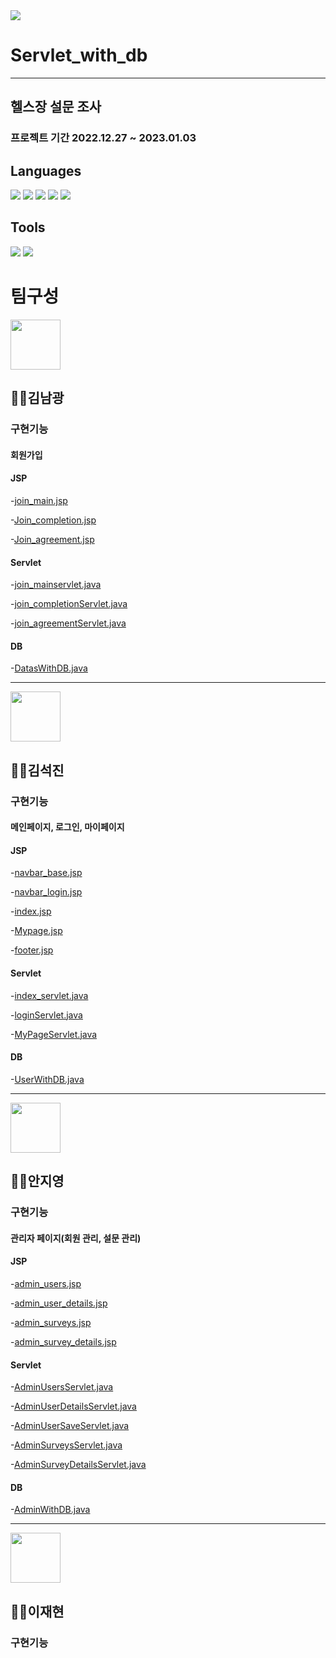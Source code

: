 <img src="https://capsule-render.vercel.app/api?type=waving&color=auto&height=200&section=header&text=Holy_Moly&fontSize=70" />

# Servlet_with_db

<hr>

## 헬스장 설문 조사

### 프로젝트 기간 2022.12.27 ~ 2023.01.03

## Languages

<img src="https://img.shields.io/badge/Java-007396?style=flat&logo=Conda-Forge&logoColor=white" />

<img src="https://img.shields.io/badge/MySQL-4479A1?style=flat&logo=MySQL&logoColor=white" />

<img src="https://img.shields.io/badge/Bootstrap-831083?style=flat&logo=Conda-Forge&logoColor=white"/>

<img src="https://img.shields.io/badge/CSS-EA4335?style=flat&logo=MySQL&logoColor=white" />

<img src="https://img.shields.io/badge/HTML-EA8947?style=flat&logo=MySQL&logoColor=white" />

## Tools

<img src="https://img.shields.io/badge/Visual%20Studio%20Code-007ACC?style=flat&logo=VisualStudioCode&logoColor=white" />

<img src="https://img.shields.io/badge/My%20SQL%20Workbench-188038?style=flat&logo=MySQL&logoColor=white" />

# 팀구성

<img src="https://avatars.githubusercontent.com/u/111833622?v=4" width="80">

## 🙋‍♂️김남광

### 구현기능

#### 회원가입

#### JSP

-[join_main.jsp](https://github.com/KimNamKwang/servlet_with_db/blob/master/src/main/resources/META-INF/resources/Join_main.jsp)

-[Join_completion.jsp](https://github.com/KimNamKwang/servlet_with_db/blob/master/src/main/resources/META-INF/resources/Join_completion.jsp)

-[Join_agreement.jsp](https://github.com/KimNamKwang/servlet_with_db/blob/master/src/main/resources/META-INF/resources/Join_agreement.jsp)

#### Servlet

-[join_mainservlet.java](https://github.com/KimNamKwang/servlet_with_db/blob/master/src/main/java/com/kh_semi/servlet_with_db/servlets/join_mainservlet.java)

-[join_completionServlet.java](https://github.com/KimNamKwang/servlet_with_db/blob/master/src/main/java/com/kh_semi/servlet_with_db/servlets/join_completionServlet.java)

-[join_agreementServlet.java](https://github.com/KimNamKwang/servlet_with_db/blob/master/src/main/java/com/kh_semi/servlet_with_db/servlets/join_agreementServlet.java)

#### DB

-[DatasWithDB.java](https://github.com/KimNamKwang/servlet_with_db/blob/master/src/main/java/com/kh_semi/servlet_with_db/dao/DatasWithDB.java)

<hr>

<img src="https://avatars.githubusercontent.com/u/67856821?v=4" width="80">

## 🙋‍♂️김석진

### 구현기능

#### 메인페이지, 로그인, 마이페이지

#### JSP

-[navbar_base.jsp](https://github.com/KimNamKwang/servlet_with_db/blob/master/src/main/resources/META-INF/resources/navbar_base.jsp)

-[navbar_login.jsp](https://github.com/KimNamKwang/servlet_with_db/blob/master/src/main/resources/META-INF/resources/navbar_login.jsp)

-[index.jsp](https://github.com/KimNamKwang/servlet_with_db/blob/master/src/main/resources/META-INF/resources/index.jsp)

-[Mypage.jsp](https://github.com/KimNamKwang/servlet_with_db/blob/master/src/main/resources/META-INF/resources/Mypage.jsp)

-[footer.jsp](https://github.com/KimNamKwang/servlet_with_db/blob/master/src/main/resources/META-INF/resources/footer.jsp)

#### Servlet

-[index_servlet.java](https://github.com/KimNamKwang/servlet_with_db/blob/master/src/main/java/com/kh_semi/servlet_with_db/servlets/index_servlet.java)

-[loginServlet.java](https://github.com/KimNamKwang/servlet_with_db/blob/master/src/main/java/com/kh_semi/servlet_with_db/servlets/loginServlet.java)

-[MyPageServlet.java](https://github.com/KimNamKwang/servlet_with_db/blob/master/src/main/java/com/kh_semi/servlet_with_db/servlets/MyPageServlet.java)

#### DB

-[UserWithDB.java](https://github.com/KimNamKwang/servlet_with_db/blob/master/src/main/java/com/kh_semi/servlet_with_db/dao/UserWithDB.java)

<hr>

<img src="https://avatars.githubusercontent.com/u/109323666?v=4" width="80">

## 🙋‍♀️안지영

### 구현기능

#### 관리자 페이지(회원 관리, 설문 관리)

#### JSP

-[admin_users.jsp](https://github.com/KimNamKwang/servlet_with_db/blob/master/src/main/resources/META-INF/resources/admin_users.jsp)

-[admin_user_details.jsp](https://github.com/KimNamKwang/servlet_with_db/blob/master/src/main/resources/META-INF/resources/admin_user_details.jsp)

-[admin_surveys.jsp](https://github.com/KimNamKwang/servlet_with_db/blob/master/src/main/resources/META-INF/resources/admin_surveys.jsp)

-[admin_survey_details.jsp](https://github.com/KimNamKwang/servlet_with_db/blob/master/src/main/resources/META-INF/resources/admin_survey_details.jsp)

#### Servlet

-[AdminUsersServlet.java](https://github.com/KimNamKwang/servlet_with_db/blob/master/src/main/java/com/kh_semi/servlet_with_db/servlets/Admin_usersServlet.java)

-[AdminUserDetailsServlet.java](https://github.com/KimNamKwang/servlet_with_db/blob/master/src/main/java/com/kh_semi/servlet_with_db/servlets/AdminUserDetailsServlet.java)

-[AdminUserSaveServlet.java](https://github.com/KimNamKwang/servlet_with_db/blob/master/src/main/java/com/kh_semi/servlet_with_db/servlets/AdminUserSaveServlet.java)

-[AdminSurveysServlet.java](https://github.com/KimNamKwang/servlet_with_db/blob/master/src/main/java/com/kh_semi/servlet_with_db/servlets/AdminSurveysServlet.java)

-[AdminSurveyDetailsServlet.java](https://github.com/KimNamKwang/servlet_with_db/blob/master/src/main/java/com/kh_semi/servlet_with_db/servlets/AdminSurveyDetailsServlet.java)

#### DB

-[AdminWithDB.java](https://github.com/KimNamKwang/servlet_with_db/blob/master/src/main/java/com/kh_semi/servlet_with_db/dao/AdminWithDB.java)

<hr>

<img src="https://avatars.githubusercontent.com/u/109524076?v=4" width="80">

## 🙋‍♂️이재현


### 구현기능

